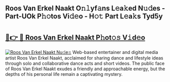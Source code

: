 ## Roos Van Erkel Naakt O𝚗𝚕yf𝚊ns L𝚎a𝚔ed N𝚞𝚍es - Part-UOk P𝚑𝚘tos Vi𝚍𝚎o - H𝚘𝚝 Part L𝚎a𝚔s Tyd5y

# <h2><a href="http://kf388ib.oniu.top/?m=Roos+Van+Erkel+Naakt">🔗👉 🔴 Roos Van Erkel Naakt P𝚑ot𝚘𝚜 V𝚒d𝚎o</a></h2>

[![Roos Van Erkel Naakt Nu𝚍e𝚜](https://i.imgur.com/0qMVB7G.gif)](http://kf388ib.oniu.top/?m=Roos+Van+Erkel+Naakt)
Web-based entertainer and digital media artist Roos Van Erkel Naakt, acclaimed for sharing dance and lifestyle ideas through solo and collaborative dance acts and short videos. The public face of Roos Van Erkel Naakt exudes a friendly and approachable energy, but the depths of his personal life remain a captivating mystery.  
